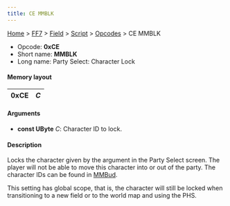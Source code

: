```yaml
---
title: CE MMBLK
---
```


[Home](Main%20Page.md) > [FF7](FF7.md) > [Field](FF7/Field.md) > [Script](FF7/Field/Script.md) > [Opcodes](FF7/Field/Script/Opcodes.md) > CE MMBLK

-   Opcode: **0xCE**
-   Short name: **MMBLK**
-   Long name: Party Select: Character Lock

#### Memory layout

| 0xCE | *C* |
|------|-----|

#### Arguments

-   **const UByte** *C*: Character ID to lock.

#### Description

Locks the character given by the argument in the Party Select screen.
The player will not be able to move this character into or out of the
party. The character IDs can be found in [MMBud][].

This setting has global scope, that is, the character will still be
locked when transitioning to a new field or to the world map and using
the PHS.

  [MMBud]: ../CD%20MMBud.md "wikilink"
